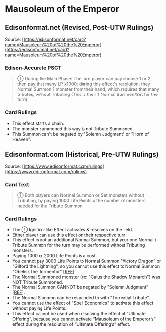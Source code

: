 # Mausoleum of the Emperor

## Edisonformat.net (Revised, Post-UTW Rulings)

Source: [https://edisonformat.net/card?name=Mausoleum%20of%20the%20Emperor](https://edisonformat.net/card?name=Mausoleum%20of%20the%20Emperor)

### Edison-Accurate PSCT

> ① During the Main Phase: The turn player can pay choose 1 or 2, then pay that many LP x1000; during this effect's resolution, they Normal Summon 1 monster from their hand, which requires that many tributes, without Tributing (This is their 1 Normal Summon/Set for the turn).

### Card Rulings

*   This effect starts a chain.
*   The monster summoned this way is not Tribute Summoned.
*   This Summon can't be negated by "Solemn Judgment" or "Horn of Heaven".


## Edisonformat.com (Historical, Pre-UTW Rulings)

Source: [https://www.edisonformat.com/rulings](https://www.edisonformat.com/rulings)

### Card Text

> ① Both players can Normal Summon or Set monsters without Tributing, by paying 1000 Life Points x the number of monsters needed for the Tribute Summon.

### Card Rulings

*   The ① Ignition-like Effect activates & resolves on the field.
*   Either player can use this effect on their respective turn.
*   This effect is not an additional Normal Summon, but your one Normal / Tribute Summon for the turn may be performed without Tributing monsters.
*   Paying 1000 or 2000 Life Points is a cost.
*   You cannot pay 3000 Life Points to Normal Summon "Victory Dragon" or "Gilford the Lightning", so you cannot use this effect to Normal Summon "Obelisk the Tormentor" \[[REF](https://www.pojo.biz/board/showthread.php?t=814931)\].
*   The Normal Summoned monster (ex: "Caius the Shadow Monarch") was NOT Tribute Summoned.
*   The Normal Summon CANNOT be negated by "Solemn Judgment" \[[REF](https://www.edisonformat.com/home/rules-update-when-not-immediately-after-this-effect-resolves)\].
*   The Normal Summon can be responded to with "Torrential Tribute".
*   You cannot use the effect of "Spell Economics" to activate this effect without paying Life Points.
*   This effect cannot be used when resolving the effect of “Ultimate Offering”, because you cannot activate “Mausoleum of the Emperor’s” effect during the resolution of “Ultimate Offering’s” effect.


